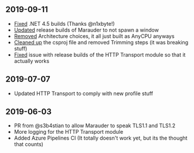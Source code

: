 ## 2019-09-11
* [Fixed](https://github.com/maraudershell/Marauder/pull/20) .NET 4.5 builds (Thanks @n1xbyte!)
* [Updated](https://github.com/maraudershell/Marauder/commit/8663f9cd1c2e2adf9d239516c6e41550de77c366#diff-2955d5257f635de1df53f55a171ca5c7L41) release builds of Marauder to not spawn a window
* [Removed](https://github.com/maraudershell/Marauder/commit/8663f9cd1c2e2adf9d239516c6e41550de77c366#diff-4a01d427fcced500434f0df1cd43d68aR11) Architecture choices, it all just built as AnyCPU anyways
* [Cleaned up](https://github.com/maraudershell/Marauder/commit/8663f9cd1c2e2adf9d239516c6e41550de77c366#diff-dc6c9246d7ed9db9a3acd6b4fd7a77d3) the csproj file and removed Trimming steps (it was breaking stuff)
* [Fixed](https://github.com/maraudershell/Marauder/pull/24/commits/611fb2978a6eb75c93a8c14092fc165941e45bdf) issue with release builds of the HTTP Transport module so that it actually works

## 2019-07-07
* Updated HTTP Transport to comply with new profile stuff

## 2019-06-03
* PR from @s3b4stian to allow Marauder to speak TLS1.1 and TLS1.2
* More logging for the HTTP Transport module
* Added Azure Pipelines CI (It totally doesn't work yet, but its the thought that counts)
